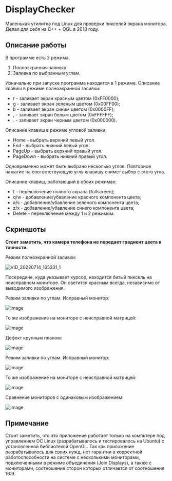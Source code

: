 # DisplayChecker
Маленькая утилитка под Linux для проверки пикселей экрана монитора. Делал для себя на C++ + OGL в 2018 году.

## Описание работы

В программе есть 2 режима.
1. Полноэкранная заливка.
2. Заливка по выбранным углам.

Изначально при запуске программа находится в 1 режиме.
Описание клавиш в режиме полноэкранной заливки:
* r - заливает экран красным цветом (0xFF0000);
* g - заливает экран зеленым цветом (0x00FF00);
* b - заливает экран синим цветом (0x0000FF);
* , - заливает экран белым цветом (0xFFFFFF);
* . - заливает экран черным цветом (0x000000).

Описание клавиш в режиме угловой заливки:
* Home - выбрать верхний левый угол.
* End - выбрать нижний левый угол.
* PageUp - выбрать верхний правый угол.
* PageDown - выбрать нижний правый угол.

Одновременно может быть выбрано несколько углов. Повторное нажатие на соответствующую углу клавишу снимет выбор с этого угла.

Описание клавиш, работающий в обоих режимах:
* f - переключение полного экрана (fullscreen);
* q/w - добавление/убавление красного компонента цвета;
* a/s - добавление/убавление зеленого компонента цвета;
* z/x - добавление/убавление синего компонента цвета;
* Delete - переключение между 1 и 2 режимом.

## Скриншоты
**Стоит заметить, что камера телефона не передает градиент цвета в точности.**

Режим полноэкранной заливки:

![VID_20220714_165331_1](https://user-images.githubusercontent.com/93870232/178979178-7f963f80-3a41-44a0-ba98-58dff3a48364.gif)

Посередине, куда указывает курсор, находится битый пиксель на неисправном мониторе. Он светится красным всегда, независимо от выводимого изображения.

Режим заливки по углам. Исправный монитор:

![image](https://user-images.githubusercontent.com/93870232/178970424-dfc8c79e-99d3-417c-b81e-a140d95dcc2a.png)

То же изображение на мониторе с неисправной матрицей:

![image](https://user-images.githubusercontent.com/93870232/178974499-df35d7ef-7ca2-4260-9c53-899f1d58570c.png)

Дефект крупным планом:

![image](https://user-images.githubusercontent.com/93870232/178974821-0495c61e-6434-47e9-b53e-add94310bc11.png)

Режим заливки по углам. Исправный монитор:

![image](https://user-images.githubusercontent.com/93870232/178974971-e6a8f89d-d50d-498c-9c75-295ae00796ce.png)

То же изображение на мониторе с неисправной матрицей:

![image](https://user-images.githubusercontent.com/93870232/178975028-2390aa86-4fe5-4130-8a1a-64174c42da8d.png)

Сравнение мониторов с одинаковым изображением:

![image](https://user-images.githubusercontent.com/93870232/178975133-d595498e-d376-4914-a588-864cbc582827.png)

## Примечание

Стоит заметить, что это приложение работает только на компьтере под управлением ОС Linux (разрабатывалось и тестировалось на Ubuntu) с установленной библиотекой OpenGL. Так как приложение разрабатывалось для своих нужд, нет гарантии в корректной работоспособности на системе с несколькими мониторами, подключенными в режиме объединения (Join Displays), а также с мониторами, соотношение сторон которых отличается от соотношения 16:9.
